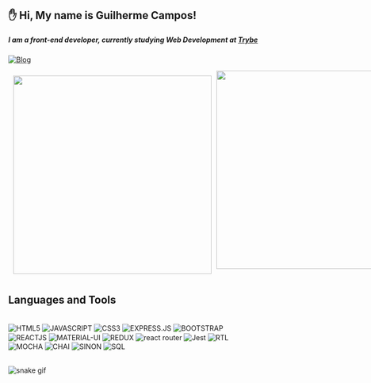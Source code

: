 ## ✋ Hi, My name is Guilherme Campos!
#####  I am a front-end developer, currently studying Web Development at [Trybe](https://www.betrybe.com/)




[![Blog](https://img.shields.io/badge/LinkedIn-0077B5?style=for-the-badge&logo=linkedin&logoColor=white)](https://www.linkedin.com/in/guilherme-campos3/)


<div style='display: flex'>

<img style="margin: 10px" width="400px" src="https://github-readme-stats.vercel.app/api?username=guilhermescampos&show_icons=true&theme=dracula"/>

<img width="400px" src="https://github-readme-stats.vercel.app/api/top-langs/?username=guilhermescampos&layout=compact"/>

</div>








## Languages and Tools

<div style='display: inline_block'><br/>
    <img align="center" alt="HTML5" src="https://img.shields.io/badge/HTML5-E34F26?style=for-the-badge&logo=html5&logoColor=white"/>
    <img align="center" alt="JAVASCRIPT" src="https://img.shields.io/badge/JavaScript-F7DF1E?style=for-the-badge&logo=javascript&logoColor=black"/>
    <img align="center" alt="CSS3" src="https://img.shields.io/badge/CSS3-1572B6?style=for-the-badge&logo=css3&logoColor=white"/>
    <img align="center" alt="EXPRESS.JS" src="https://img.shields.io/badge/Express.js-404D59?style=for-the-badge"/>
    <img align="center" alt="BOOTSTRAP" src="https://img.shields.io/badge/Bootstrap-563D7C?style=for-the-badge&logo=bootstrap&logoColor=white"/>
    <img align="center" alt="REACTJS" src="https://img.shields.io/badge/React-20232A?style=for-the-badge&logo=react&logoColor=61DAFB"/>
    <img align="center" alt="MATERIAL-UI" src="https://img.shields.io/badge/Material--UI-0081CB?style=for-the-badge&logo=material-ui&logoColor=white"/>
    <img align="center" alt="REDUX" src="https://img.shields.io/badge/Redux-593D88?style=for-the-badge&logo=redux&logoColor=white"/>
    <img align="center" alt="react router" src="https://img.shields.io/badge/React_Router-CA4245?style=for-the-badge&logo=react-router&logoColor=white"/>
    <img align="center" alt="Jest" src="https://img.shields.io/badge/Jest-323330?style=for-the-badge&logo=Jest&logoColor=white"/>
    <img align="center" alt="RTL" src="https://img.shields.io/badge/testing%20library-323330?style=for-the-badge&logo=testing-library&logoColor=red"/>
    <img align="center" alt="MOCHA" src="https://img.shields.io/badge/mocha.js-323330?style=for-the-badge&logo=mocha&logoColor=Brown"/>
    <img align="center" alt="CHAI" src="https://img.shields.io/badge/chai.js-323330?style=for-the-badge&logo=chai&logoColor=red"/>
    <img align="center" alt="SINON" src="https://img.shields.io/badge/sinon.js-323330?style=for-the-badge&logo=sinon"/>
    <img align="center" alt="SQL" src="https://img.shields.io/badge/MySQL-00000F?style=for-the-badge&logo=mysql&logoColor=white"/>
</div>
<br/>

![snake gif](https://github.com/YOUR_USERNAME/guilhermescampos/blob/output/github-contribution-grid-snake.gif)

